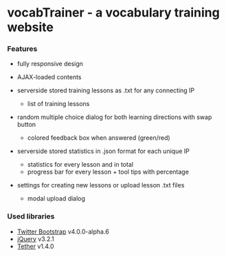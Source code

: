 # vocabTrainer -  a vocabulary training website

### Features
- fully responsive design
- AJAX-loaded contents
- serverside stored training lessons as .txt for any connecting IP
  - list of training lessons

- random multiple choice dialog for both learning directions with swap button
  - colored feedback box when answered (green/red)
  
- serverside stored statistics in .json format for each unique IP
  - statistics for every lesson and in total
  - progress bar for every lesson + tool tips with percentage
  
- settings for creating new lessons or upload lesson .txt files
  - modal upload dialog

### Used libraries
- [Twitter Bootstrap](http://getbootstrap.com/) v4.0.0-alpha.6 
- [jQuery](https://jquery.com/) v3.2.1
- [Tether](http://tether.io/) v1.4.0
